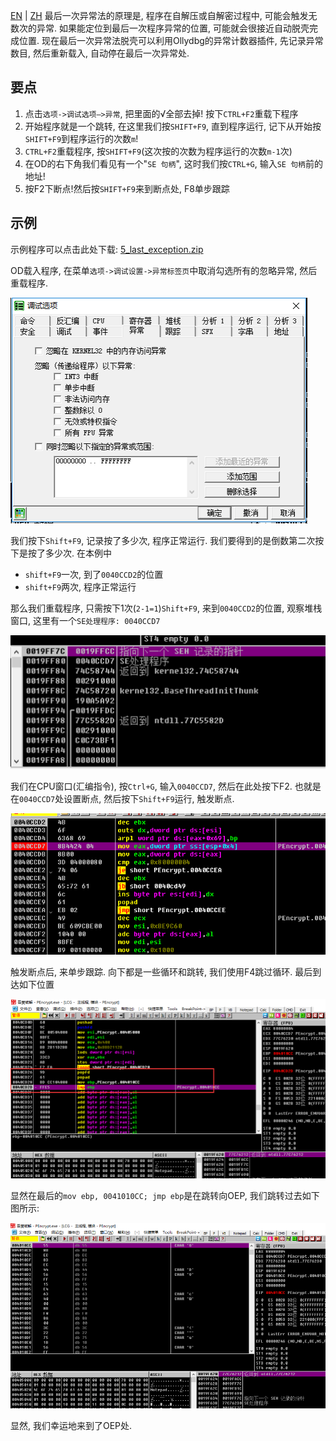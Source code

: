 [EN](./last-exception.md) | [ZH](./last-exception-zh.md)
最后一次异常法的原理是, 程序在自解压或自解密过程中, 可能会触发无数次的异常. 如果能定位到最后一次程序异常的位置, 可能就会很接近自动脱壳完成位置. 现在最后一次异常法脱壳可以利用Ollydbg的异常计数器插件, 先记录异常数目, 然后重新载入, 自动停在最后一次异常处.

## 要点

1. 点击`选项->调试选项—>异常`, 把里面的√全部去掉! 按下`CTRL+F2`重载下程序
2. 开始程序就是一个跳转, 在这里我们按`SHIFT+F9`, 直到程序运行, 记下从开始按`SHIFT+F9`到程序运行的次数`m`!
3. `CTRL+F2`重载程序, 按`SHIFT+F9`(这次按的次数为程序运行的次数`m-1`次)
4. 在OD的右下角我们看见有一个"`SE 句柄`", 这时我们按`CTRL+G`, 输入`SE 句柄`前的地址!
5. 按F2下断点!然后按`SHIFT+F9`来到断点处, F8单步跟踪

## 示例

示例程序可以点击此处下载: [5_last_exception.zip](https://github.com/ctf-wiki/ctf-challenges/blob/master/reverse/unpack/example/5_last_exception.zip)

OD载入程序, 在菜单`选项->调试设置->异常标签页`中取消勾选所有的忽略异常, 然后重载程序.

![exception_01.png](./figure/exception_01.png)

我们按下`Shift+F9`, 记录按了多少次, 程序正常运行. 我们要得到的是倒数第二次按下是按了多少次. 在本例中

* `shift+F9`一次, 到了`0040CCD2`的位置
* `shift+F9`两次, 程序正常运行

那么我们重载程序, 只需按下1次(`2-1=1`)`Shift+F9`, 来到`0040CCD2`的位置, 观察堆栈窗口, 这里有一个`SE处理程序: 0040CCD7`

![exception_02.png](./figure/exception_02.png)

我们在CPU窗口(汇编指令), 按`Ctrl+G`, 输入`0040CCD7`, 然后在此处按下F2. 也就是在`0040CCD7`处设置断点, 然后按下`Shift+F9`运行, 触发断点.

![exception_03.png](./figure/exception_03.png)

触发断点后, 来单步跟踪. 向下都是一些循环和跳转, 我们使用F4跳过循环. 最后到达如下位置

![exception_04.png](./figure/exception_04.png)

显然在最后的`mov ebp, 0041010CC; jmp ebp`是在跳转向OEP, 我们跳转过去如下图所示:

![exception_05.png](./figure/exception_05.png)

显然, 我们幸运地来到了OEP处.
